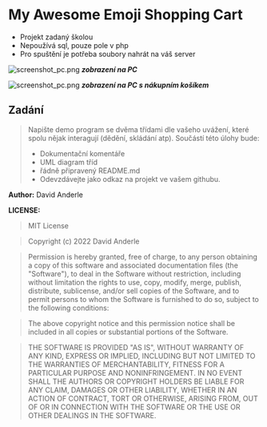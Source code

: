# My Awesome Emoji Shopping Cart

- Projekt zadaný školou
- Nepoužívá sql, pouze pole v php
- Pro spuštění je potřeba soubory nahrát na váš server

![screenshot_pc.png](https://github.com/Andergonan/MyAwesomeEmojiShoppingCart/blob/img_documentation/screenshot_pc_1.png)
**_zobrazení na PC_**

![screenshot_pc.png](https://github.com/Andergonan/MyAwesomeEmojiShoppingCart/blob/img_documentation/screenshot_pc_2.png)
**_zobrazení na PC s nákupním košíkem_**

## Zadání

> Napište demo program se dvěma třídami dle vašeho uvážení, které spolu nějak interagují (dědění, skládání atp).
> Součástí této úlohy bude:
>
> - Dokumentační komentáře
> - UML diagram tříd
> - řádně připravený README.md
> - Odevzdávejte jako odkaz na projekt ve vašem githubu.

**Author:** David Anderle

**LICENSE:**

> MIT License

> Copyright (c) 2022 David Anderle

> Permission is hereby granted, free of charge, to any person obtaining a copy
> of this software and associated documentation files (the "Software"), to deal
> in the Software without restriction, including without limitation the rights
> to use, copy, modify, merge, publish, distribute, sublicense, and/or sell
> copies of the Software, and to permit persons to whom the Software is
> furnished to do so, subject to the following conditions:

> The above copyright notice and this permission notice shall be included in all
> copies or substantial portions of the Software.

> THE SOFTWARE IS PROVIDED "AS IS", WITHOUT WARRANTY OF ANY KIND, EXPRESS OR
> IMPLIED, INCLUDING BUT NOT LIMITED TO THE WARRANTIES OF MERCHANTABILITY,
> FITNESS FOR A PARTICULAR PURPOSE AND NONINFRINGEMENT. IN NO EVENT SHALL THE
> AUTHORS OR COPYRIGHT HOLDERS BE LIABLE FOR ANY CLAIM, DAMAGES OR OTHER
> LIABILITY, WHETHER IN AN ACTION OF CONTRACT, TORT OR OTHERWISE, ARISING FROM,
> OUT OF OR IN CONNECTION WITH THE SOFTWARE OR THE USE OR OTHER DEALINGS IN THE
> SOFTWARE.
